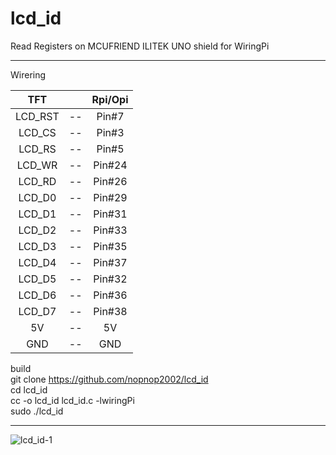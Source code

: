 # lcd_id
Read Registers on MCUFRIEND ILITEK UNO shield for WiringPi   

----

Wirering   

|TFT||Rpi/Opi|
|:-:|:-:|:-:|
|LCD_RST|--|Pin#7|
|LCD_CS|--|Pin#3|
|LCD_RS|--|Pin#5|
|LCD_WR|--|Pin#24|
|LCD_RD|--|Pin#26|
|LCD_D0|--|Pin#29|
|LCD_D1|--|Pin#31|
|LCD_D2|--|Pin#33|
|LCD_D3|--|Pin#35|
|LCD_D4|--|Pin#37|
|LCD_D5|--|Pin#32|
|LCD_D6|--|Pin#36|
|LCD_D7|--|Pin#38|
|5V|--|5V|
|GND|--|GND|

build   
git clone https://github.com/nopnop2002/lcd_id   
cd lcd_id   
cc -o lcd_id lcd_id.c -lwiringPi   
sudo ./lcd_id

----

![lcd_id-1](https://cloud.githubusercontent.com/assets/6020549/25310847/1fa8da18-282a-11e7-993a-154b8800e987.jpg)

